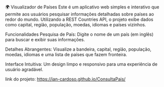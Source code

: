 🌍 Visualizador de Países
Este é um aplicativo web simples e interativo que permite aos usuários pesquisar informações detalhadas sobre países ao redor do mundo. Utilizando a REST Countries API, o projeto exibe dados como capital, região, população, moedas, idiomas e países vizinhos.

Funcionalidades
Pesquisa de País: Digite o nome de um país (em inglês) para buscar e exibir suas informações.

Detalhes Abrangentes: Visualize a bandeira, capital, região, população, moedas, idiomas e uma lista de países que fazem fronteira.

Interface Intuitiva: Um design limpo e responsivo para uma experiência de usuário agradável.

link do projeto: https://ian-cardoso.github.io/ConsultaPais/
